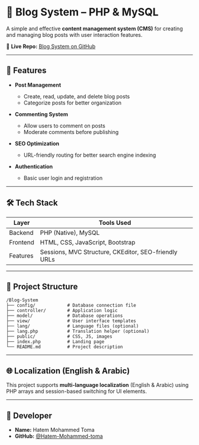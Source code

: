 
# 📝 Blog System – PHP & MySQL

A simple and effective **content management system (CMS)** for creating and managing blog posts with user interaction features.

🔗 **Live Repo:** [Blog System on GitHub](https://github.com/Hatem-Mohammed-toma/Blog)

---

## 🚀 Features

- **Post Management**
  - Create, read, update, and delete blog posts
  - Categorize posts for better organization

- **Commenting System**
  - Allow users to comment on posts
  - Moderate comments before publishing

- **SEO Optimization**
  - URL-friendly routing for better search engine indexing

- **Authentication**
  - Basic user login and registration

---

## 🛠️ Tech Stack

| Layer        | Tools Used                        |
|--------------|-----------------------------------|
| Backend      | PHP (Native), MySQL               |
| Frontend     | HTML, CSS, JavaScript, Bootstrap  |
| Features     | Sessions, MVC Structure, CKEditor, SEO-friendly URLs |

---

## 📁 Project Structure

```
/Blog-System
├── config/            # Database connection file
├── controller/        # Application logic
├── model/             # Database operations
├── view/              # User interface templates
├── lang/              # Language files (optional)
├── lang.php           # Translation helper (optional)
├── public/            # CSS, JS, images
├── index.php          # Landing page
└── README.md          # Project description
```

---

## 🌐 Localization (English & Arabic)

This project supports **multi-language localization** (English & Arabic) using PHP arrays and session-based switching for UI elements.

---

## 📌 Developer

- **Name:** Hatem Mohammed Toma  
- **GitHub:** [@Hatem-Mohammed-toma](https://github.com/Hatem-Mohammed-toma)
